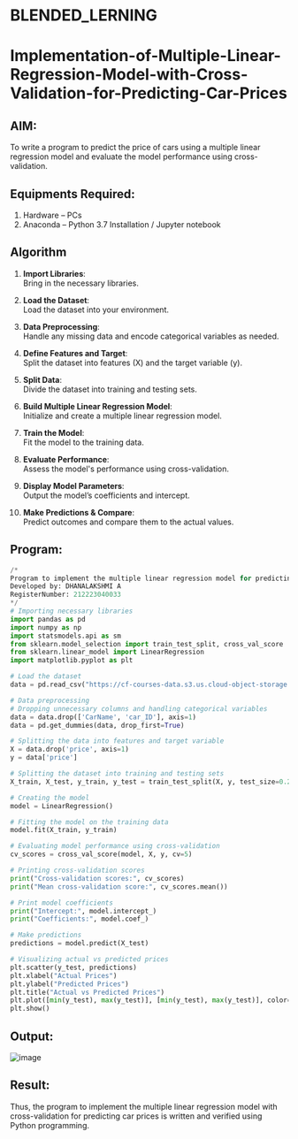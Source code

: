 # BLENDED_LERNING
# Implementation-of-Multiple-Linear-Regression-Model-with-Cross-Validation-for-Predicting-Car-Prices

## AIM:
To write a program to predict the price of cars using a multiple linear regression model and evaluate the model performance using cross-validation.

## Equipments Required:
1. Hardware – PCs
2. Anaconda – Python 3.7 Installation / Jupyter notebook

## Algorithm
1. **Import Libraries**:  
   Bring in the necessary libraries.

2. **Load the Dataset**:  
   Load the dataset into your environment.

3. **Data Preprocessing**:  
   Handle any missing data and encode categorical variables as needed.

4. **Define Features and Target**:  
   Split the dataset into features (X) and the target variable (y).

5. **Split Data**:  
   Divide the dataset into training and testing sets.

6. **Build Multiple Linear Regression Model**:  
   Initialize and create a multiple linear regression model.

7. **Train the Model**:  
   Fit the model to the training data.

8. **Evaluate Performance**:  
   Assess the model's performance using cross-validation.

9. **Display Model Parameters**:  
   Output the model’s coefficients and intercept.

10. **Make Predictions & Compare**:  
    Predict outcomes and compare them to the actual values. 


## Program:
```py
/*
Program to implement the multiple linear regression model for predicting car prices with cross-validation.
Developed by: DHANALAKSHMI A
RegisterNumber: 212223040033
*/
# Importing necessary libraries
import pandas as pd
import numpy as np
import statsmodels.api as sm
from sklearn.model_selection import train_test_split, cross_val_score
from sklearn.linear_model import LinearRegression
import matplotlib.pyplot as plt

# Load the dataset
data = pd.read_csv("https://cf-courses-data.s3.us.cloud-object-storage.appdomain.cloud/IBM-ML240EN-SkillsNetwork/labs/data/CarPrice_Assignment.csv")

# Data preprocessing
# Dropping unnecessary columns and handling categorical variables
data = data.drop(['CarName', 'car_ID'], axis=1)
data = pd.get_dummies(data, drop_first=True)

# Splitting the data into features and target variable
X = data.drop('price', axis=1)
y = data['price']

# Splitting the dataset into training and testing sets
X_train, X_test, y_train, y_test = train_test_split(X, y, test_size=0.2, random_state=42)

# Creating the model
model = LinearRegression()

# Fitting the model on the training data
model.fit(X_train, y_train)

# Evaluating model performance using cross-validation
cv_scores = cross_val_score(model, X, y, cv=5)

# Printing cross-validation scores
print("Cross-validation scores:", cv_scores)
print("Mean cross-validation score:", cv_scores.mean())

# Print model coefficients
print("Intercept:", model.intercept_)
print("Coefficients:", model.coef_)

# Make predictions
predictions = model.predict(X_test)

# Visualizing actual vs predicted prices
plt.scatter(y_test, predictions)
plt.xlabel("Actual Prices")
plt.ylabel("Predicted Prices")
plt.title("Actual vs Predicted Prices")
plt.plot([min(y_test), max(y_test)], [min(y_test), max(y_test)], color='red')  # Perfect prediction line
plt.show()

```

## Output:
![image](https://github.com/user-attachments/assets/6f483f35-57ea-43a4-ac63-aa7feeaca863)



## Result:
Thus, the program to implement the multiple linear regression model with cross-validation for predicting car prices is written and verified using Python programming.
